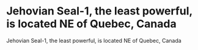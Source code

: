 # Jehovian Seal-1, the least powerful, is located NE of Quebec, Canada

Jehovian Seal-1, the least powerful, is located NE of Quebec, Canada